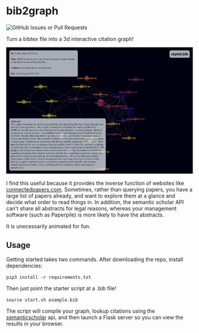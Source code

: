 # bib2graph
![GitHub Issues or Pull Requests](https://img.shields.io/github/issues/cmcneil/bib2graph)

Turn a bibtex file into a 3d interactive citation graph!

![demo](https://github.com/cmcneil/bib2graph/blob/media/citegraph_demo.gif)

I find this useful because it provides the inverse function of websites like [connectedpapers.com](https://www.connectedpapers.com/).
Sometimes, rather than querying papers, you have a large list of papers already, and want to explore them
at a glance and decide what order to read things in. In addition, the semantic scholar API
can't share all abstracts for legal reasons, whereas your management software (such as Paperpile)
 is more likely to have the abstracts.

 It is unecessarily animated for fun.

## Usage
Getting started takes two commands. After downloading the repo, install dependencies:
```
pip3 install -r requirements.txt
```
Then just point the starter script at a .bib file!
```
source start.sh example.bib
```
The script will compile your graph, lookup citations using the [semanticscholar](https://api.semanticscholar.org/api-docs/) api, and then launch a Flask server so you can view the results in your browser.
